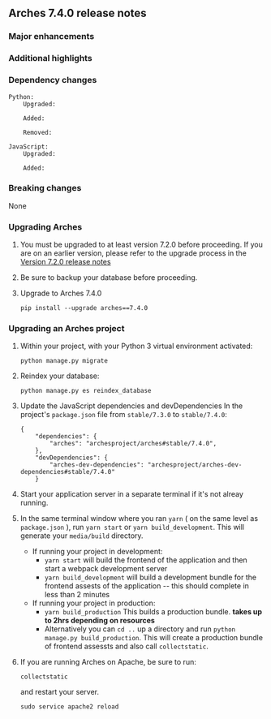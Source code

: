 Arches 7.4.0 release notes
------------------------

### Major enhancements

### Additional highlights


### Dependency changes
```
Python:
    Upgraded:

    Added:

    Removed:

JavaScript:
    Upgraded:

    Added:
```

### Breaking changes
None

### Upgrading Arches

1. You must be upgraded to at least version 7.2.0 before proceeding. If you are on an earlier version, please refer to the upgrade process in the [Version 7.2.0 release notes](https://github.com/archesproject/arches/blob/dev/7.2.x/releases/7.2.0.md)

2. Be sure to backup your database before proceeding.

3. Upgrade to Arches 7.4.0
    ```
    pip install --upgrade arches==7.4.0
    ```

### Upgrading an Arches project


1. Within your project, with your Python 3 virtual environment activated:
    ```
    python manage.py migrate
    ```

2. Reindex your database:
   ```
   python manage.py es reindex_database
   ```

3. Update the JavaScript dependencies and devDependencies
    In the project's `package.json` file from `stable/7.3.0` to `stable/7.4.0`:
    ```    
    {
        "dependencies": {
            "arches": "archesproject/arches#stable/7.4.0",
        },
        "devDependencies": {
            "arches-dev-dependencies": "archesproject/arches-dev-dependencies#stable/7.4.0"
        }
    ```

4. Start your application server in a separate terminal if it's not alreay running.

5. In the same terminal window where you ran `yarn` ( on the same level as `package.json` ), run `yarn start` or `yarn build_development`. This will generate your `media/build` directory.
   - If running your project in development:
     -  `yarn start` will build the frontend of the application and then start a webpack development server
      - `yarn build_development` will build a development bundle for the frontend assests of the application -- this should complete in less than 2 minutes
    - If running your project in production:
      - `yarn build_production` This builds a production bundle. **takes up to 2hrs depending on resources**
      - Alternatively you can `cd ..` up a directory and run `python manage.py build_production`. This will create a production bundle of frontend assessts and also call `collectstatic`.
  

6. If you are running Arches on Apache, be sure to run:

    ```
    collectstatic
    ```
    and restart your server.
    ```
    sudo service apache2 reload
    ```

